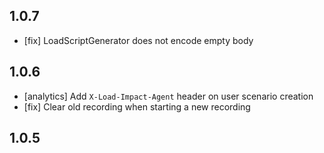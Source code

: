 
1.0.7
-----

- [fix] LoadScriptGenerator does not encode empty body

1.0.6
-----
- [analytics] Add `X-Load-Impact-Agent` header on user scenario creation
- [fix] Clear old recording when starting a new recording

1.0.5
-----
